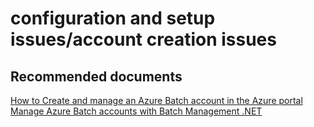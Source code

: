 <properties
	pageTitle="configuration and setup issues/account creation issues"
	description="configuration and setup issues/account creation issues"
	service="microsoft.batch"
	resource="batchaccounts"
	authors="aashu"
	displayOrder=""
	selfHelpType="generic"
	supportTopicIds="32392792"
	resourceTags=""
	productPesIds="15614"
	cloudEnvironments="public"
	articleId="6e4867ea-dbce-4dca-87cf-b0d3a43cf946"
/>

# configuration and setup issues/account creation issues

## **Recommended documents**
[How to Create and manage an Azure Batch account in the Azure portal](https://azure.microsoft.com/en-gb/documentation/articles/batch-account-create-portal/)<br>
[Manage Azure Batch accounts with Batch Management .NET](https://azure.microsoft.com/documentation/articles/batch-management-dotnet/)
